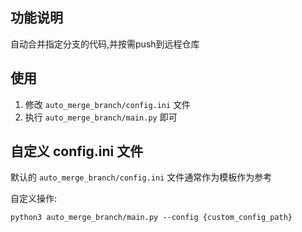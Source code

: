 ## 功能说明

自动合并指定分支的代码,并按需push到远程仓库

## 使用

1. 修改 `auto_merge_branch/config.ini` 文件
2. 执行 `auto_merge_branch/main.py` 即可

## 自定义 config.ini 文件

默认的 `auto_merge_branch/config.ini` 文件通常作为模板作为参考

自定义操作:

```shell script
python3 auto_merge_branch/main.py --config {custom_config_path}
```
